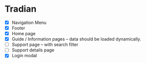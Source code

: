 # Tradian

- [x] Navigation Menu
- [x] Footer
- [x] Home page
- [x] Guide / Information pages – data should be loaded dynamically.
- [ ] Support page – with search filter
- [ ] Support details page
- [x] Login modal 
